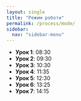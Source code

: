 ```yaml
---
layout: single
title: "Режим роботи"
permalink: /process/mode/
sidebar:
  nav: "sidebar-menu"
---
```


- **Урок 1**: 08:30
- **Урок 2**: 09:30
- **Урок 3**: 10:30
- **Урок 4**: 11:35
- **Урок 5**: 12:30
- **Урок 6**: 13:25
- **Урок 7**: 14:15
